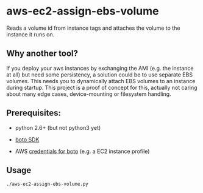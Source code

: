 aws-ec2-assign-ebs-volume
=========================

Reads a volume id from instance tags and attaches the volume to the instance it runs on.

## Why another tool?
If you deploy your aws instances by exchanging the AMI (e.g. the instance at all) but need some persistency, a solution could be to use separate EBS volumes.
This needs you to dynamically attach EBS volumes to an instance during startup. This project is a proof of concept for this, actually not caring about many edge cases, device-mounting or filesystem handling.


## Prerequisites:

- python 2.6+ (but not python3 yet)

- [boto SDK](http://docs.pythonboto.org/en/latest/getting_started.html)

- AWS [credentials for boto](http://docs.pythonboto.org/en/latest/boto_config_tut.html#credentials) (e.g. a EC2 instance profile)

## Usage
```
./aws-ec2-assign-ebs-volume.py
```
